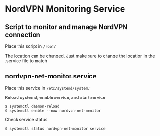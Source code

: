 # NordVPN Monitoring Service


## Script to monitor and manage NordVPN connection

Place this script in `/root/`

The location can be changed. Just make sure to change the location in the .service file to match


## nordvpn-net-monitor.service

Place this service in `/etc/systemd/system/`

Reload systemd, enable service, and start service
```
$ systemctl daemon-reload
$ systemctl enable --now nordvpn-net-monitor
```

Check service status
```
$ systemctl status nordvpn-net-monitor.service
```
